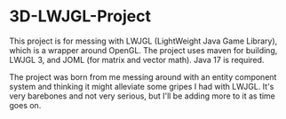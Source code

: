 # 3D-LWJGL-Project

This project is for messing with LWJGL (LightWeight Java Game Library), which is a wrapper around OpenGL.
The project uses maven for building, LWJGL 3, and JOML (for matrix and vector math). Java 17 is required.

The project was born from me messing around with an entity component system and thinking it might alleviate some gripes I had with LWJGL.
It's very barebones and not very serious, but I'll be adding more to it as time goes on.
